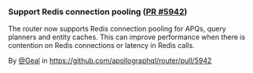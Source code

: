 ### Support Redis connection pooling ([PR #5942](https://github.com/apollographql/router/pull/5942))

The router now supports Redis connection pooling for APQs, query planners and entity caches. This can improve performance when there is contention on Redis connections or latency in Redis calls.

By [@Geal](https://github.com/Geal) in https://github.com/apollographql/router/pull/5942